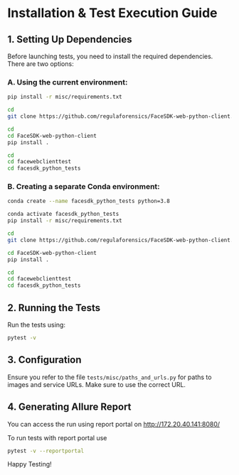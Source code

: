 # Installation & Test Execution Guide

## 1. Setting Up Dependencies
Before launching tests, you need to install the required dependencies. There are two options:
### A. Using the current environment:
```bash
pip install -r misc/requirements.txt
```
```bash
cd
git clone https://github.com/regulaforensics/FaceSDK-web-python-client.git
```
```bash
cd
cd FaceSDK-web-python-client
pip install .
```
```bash
cd
cd facewebclienttest
cd facesdk_python_tests
```
### B. Creating a separate Conda environment:
```bash
conda create --name facesdk_python_tests python=3.8
```
```bash
conda activate facesdk_python_tests
pip install -r misc/requirements.txt
```
```bash
cd
git clone https://github.com/regulaforensics/FaceSDK-web-python-client.git
```
```bash
cd FaceSDK-web-python-client
pip install .
```
```bash
cd
cd facewebclienttest
cd facesdk_python_tests
```
## 2. Running the Tests

Run the tests using:
```bash
pytest -v
```

## 3. Configuration
Ensure you refer to the file `tests/misc/paths_and_urls.py` for paths to images and service URLs. Make sure to use the correct URL.

## 4. Generating Allure Report
You can access the run using report portal on http://172.20.40.141:8080/

To run tests with report portal use 
```bash
pytest -v --reportportal
```
Happy Testing!
